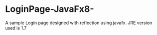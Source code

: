 # LoginPage-JavaFx8-

A sample Login page designed with reflection using javafx. JRE version used is 1.7
